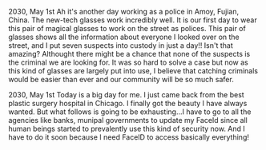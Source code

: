 2030, May 1st
Ah it's another day working as a police in Amoy, Fujian, China. The new-tech glasses work incredibly well. It is our first day to wear this pair of magical glasses to work on the street as polices. This pair of glasses shows all the information about everyone I looked over on the street, and I put seven suspects into custody in just a day!! Isn't that amazing? Althought there might be a chance that none of the suspects is the criminal we are looking for. It was so hard to solve a case but now as this kind of glasses are largely put into use, I believe that catching criminals would be easier than ever and our community will be so much safer. 


2030, May 1st
Today is a big day for me. I just came back from the best plastic surgery hospital in Chicago. I finally got the beauty I have always wanted. But what follows is going to be exhausting...I have to go to all the agencies like banks, munipal governments to update my FaceId since all human beings started to prevalently use this kind of security now. And I have to do it soon because I need FaceID to access basically everything!